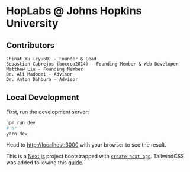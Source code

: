 # HopLabs @ Johns Hopkins University

## Contributors

```
Chinat Yu (cyu60) - Founder & Lead
Sebastian Cabrejos (boccca2014) - Founding Member & Web Developer
Matthew Liu - Founding Member
Dr. Ali Madooei - Advisor
Dr. Anton Dahbura - Advisor
```

## Local Development

First, run the development server:

```bash
npm run dev
# or
yarn dev
```

Head to [http://localhost:3000](http://localhost:3000) with your browser to see the result.

This is a [Next.js](https://nextjs.org/) project bootstrapped with [`create-next-app`](https://github.com/vercel/next.js/tree/canary/packages/create-next-app). TailwindCSS was added following this [guide](https://tailwindcss.com/docs/guides/nextjs).
